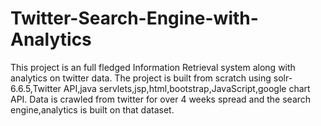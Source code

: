 # Twitter-Search-Engine-with-Analytics
This project is an full fledged Information Retrieval system along with analytics on twitter data.
The project is built from scratch using solr-6.6.5,Twitter API,java servlets,jsp,html,bootstrap,JavaScript,google chart API.
Data is crawled from twitter for over 4 weeks spread and the search engine,analytics is built on that dataset.
